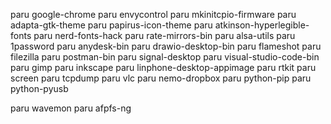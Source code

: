 paru google-chrome
paru envycontrol
paru mkinitcpio-firmware
paru adapta-gtk-theme
paru papirus-icon-theme
paru atkinson-hyperlegible-fonts
paru nerd-fonts-hack
paru rate-mirrors-bin
paru alsa-utils
paru 1password
paru anydesk-bin
paru drawio-desktop-bin
paru flameshot
paru filezilla
paru postman-bin
paru signal-desktop
paru visual-studio-code-bin
paru gimp
paru inkscape
paru linphone-desktop-appimage
paru rtkit
paru screen
paru tcpdump
paru vlc
paru nemo-dropbox
paru python-pip
paru python-pyusb

paru wavemon
paru afpfs-ng
